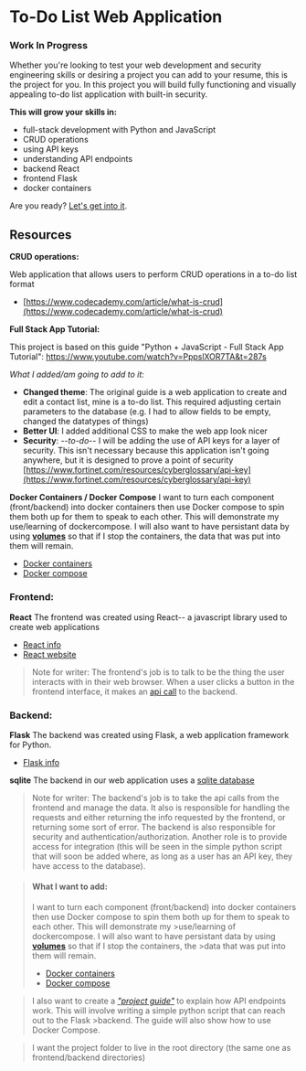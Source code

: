 # To-Do List Web Application
### Work In Progress ###
Whether you're looking to test your web development and security engineering skills or desiring a project you can add to your resume, this is the project for you. In this project you will build fully functioning and visually appealing to-do list application with built-in security. 

**This will grow your skills in:**
- full-stack development with Python and JavaScript
- CRUD operations
- using API keys
- understanding API endpoints
- backend React
- frontend Flask
- docker containers 

Are you ready? [Let's get into it](projectguide.py).



## Resources 

**CRUD operations:**
  
Web application that allows users to perform CRUD operations in a to-do list format
  - [https://www.codecademy.com/article/what-is-crud](https://www.codecademy.com/article/what-is-crud)

**Full Stack App Tutorial:**

This project is based on this guide "Python + JavaScript - Full Stack App Tutorial": https://www.youtube.com/watch?v=PppslXOR7TA&t=287s

*What I added/am going to add to it:*
- **Changed theme**: The original guide is a web application to create and edit a contact list, mine is a to-do list. This required adjusting certain parameters to the database (e.g. I had to allow fields to be empty, changed the datatypes of things)
- **Better UI**: I added additional CSS to make the web app look nicer
- **Security**: --*to-do*-- I will be adding the use of API keys for a layer of security. This isn't necessary because this application isn't going anywhere, but it is designed to prove a point of security [https://www.fortinet.com/resources/cyberglossary/api-key](https://www.fortinet.com/resources/cyberglossary/api-key)

**Docker Containers / Docker Compose**
I want to turn each component (front/backend) into docker containers then use Docker compose to spin them both up for them to speak to each other. This will demonstrate my use/learning of dockercompose. I will also want to have persistant data by using [**volumes**](https://docs.docker.com/storage/volumes/) so that if I stop the containers, the data that was put into them will remain.
  - [Docker containers](https://www.docker.com/resources/what-container/)
  - [Docker compose](https://docs.docker.com/compose/)

### Frontend: 
**React**
The frontend was created using React-- a javascript library used to create web applications
- [React info](https://www.w3schools.com/whatis/whatis_react.asp)
- [React website](https://react.dev/)

 
>Note for writer: The frontend's job is to talk to be the thing the user interacts with in their web browser. When a user clicks a button in the frontend interface, it makes an [api call](https://www.cloudflare.com/learning/security/api/what-is-api-call/#:~:text=Application%20programming%20interfaces%20(APIs)%20are,provide%20a%20service%20or%20information.) to the backend.

### Backend:
**Flask** 
The backend was created using Flask, a web application framework for Python.
- [Flask info](https://pythonbasics.org/what-is-flask-python/)

**sqlite**
The backend in our web application uses a [sqlite database](https://www.sqlite.org/)

>Note for writer: The backend's job is to take the api calls from the frontend and manage the data. It also is responsible for handling the requests and either returning the info requested by the frontend, or returning some sort of error. The backend is also responsible for security and authentication/authorization. Another role is to provide access for integration (this will be seen in the simple python script that will soon be added where, as long as a user has an API key, they have access to the database).



>#### What I want to add:
>I want to turn each component (front/backend) into docker containers then use Docker compose to spin them both up for them to speak to each other. This will demonstrate my >use/learning of dockercompose. I will also want to have persistant data by using [**volumes**](https://docs.docker.com/storage/volumes/) so that if I stop the containers, the >data that was put into them will remain.
>  - [Docker containers](https://www.docker.com/resources/what-container/)
>  - [Docker compose](https://docs.docker.com/compose/)
 
>I also want to create a *["project guide"](projectguide.py)* to explain how API endpoints work. This will involve writing a simple python script that can reach out to the Flask >backend. The guide will also show how to use Docker Compose.

>I want the project folder to live in the root directory (the same one as frontend/backend directories)

